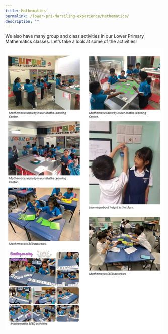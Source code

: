 ```yaml
---
title: Mathematics
permalink: /lower-pri-Marsiling-experience/Mathematics/
description: ""
---
```


We also have many group and class activities in our Lower Primary Mathematics classes. Let’s take a look at some of the activities!

![](/images/LP%20MPS%20Experience/Maths.jpeg)